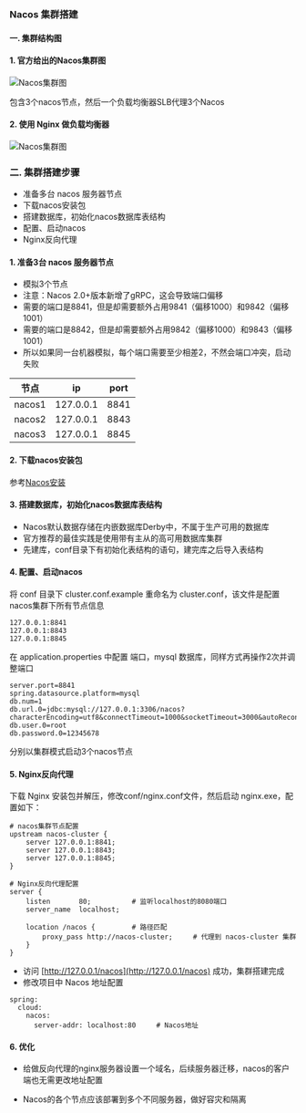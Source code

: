 ### Nacos 集群搭建
#### 一. 集群结构图
#### 1. 官方给出的Nacos集群图

![Nacos集群图](https://fgq233.github.io/imgs/springcloud/nacos2.png)

包含3个nacos节点，然后一个负载均衡器SLB代理3个Nacos

#### 2. 使用 Nginx 做负载均衡器

![Nacos集群图](https://fgq233.github.io/imgs/springcloud/nacos3.png)



### 二. 集群搭建步骤
* 准备多台 nacos 服务器节点
* 下载nacos安装包
* 搭建数据库，初始化nacos数据库表结构
* 配置、启动nacos
* Nginx反向代理

#### 1. 准备3台 nacos 服务器节点
* 模拟3个节点
* 注意：Nacos 2.0+版本新增了gRPC，这会导致端口偏移
* 需要的端口是8841，但是却需要额外占用9841（偏移1000）和9842（偏移1001）
* 需要的端口是8842，但是却需要额外占用9842（偏移1000）和9843（偏移1001）
* 所以如果同一台机器模拟，每个端口需要至少相差2，不然会端口冲突，启动失败

| 节点   | ip         | port |
| ------ | ----------| ---- |
| nacos1 | 127.0.0.1 | 8841 |
| nacos2 | 127.0.0.1 | 8843 |
| nacos3 | 127.0.0.1 | 8845 |


#### 2. 下载nacos安装包
参考[Nacos安装](https://fgq233.github.io/md/springcloud/nacos1)
 
#### 3. 搭建数据库，初始化nacos数据库表结构
* Nacos默认数据存储在内嵌数据库Derby中，不属于生产可用的数据库
* 官方推荐的最佳实践是使用带有主从的高可用数据库集群
* 先建库，conf目录下有初始化表结构的语句，建完库之后导入表结构
 
 
#### 4. 配置、启动nacos
将 conf 目录下 cluster.conf.example 重命名为 cluster.conf，该文件是配置nacos集群下所有节点信息

```
127.0.0.1:8841
127.0.0.1:8843
127.0.0.1:8845
```

在 application.properties 中配置 端口，mysql 数据库，同样方式再操作2次并调整端口

```
server.port=8841        
spring.datasource.platform=mysql
db.num=1
db.url.0=jdbc:mysql://127.0.0.1:3306/nacos?characterEncoding=utf8&connectTimeout=1000&socketTimeout=3000&autoReconnect=true&useUnicode=true&useSSL=false&serverTimezone=UTC
db.user.0=root
db.password.0=12345678
```

分别以集群模式启动3个nacos节点

#### 5. Nginx反向代理
下载 Nginx 安装包并解压，修改conf/nginx.conf文件，然后启动 nginx.exe，配置如下：

```
# nacos集群节点配置
upstream nacos-cluster {
    server 127.0.0.1:8841;
    server 127.0.0.1:8843;
    server 127.0.0.1:8845;
}

# Nginx反向代理配置
server {
    listen       80;          # 监听localhost的8080端口   
    server_name  localhost;     

    location /nacos {         # 路径匹配
    	proxy_pass http://nacos-cluster;     # 代理到 nacos-cluster 集群
    }
}
```

* 访问 [http://127.0.0.1/nacos](http://127.0.0.1/nacos) 成功，集群搭建完成
* 修改项目中 Nacos 地址配置

```
spring:
  cloud:
    nacos:
      server-addr: localhost:80     # Nacos地址
```

#### 6. 优化
* 给做反向代理的nginx服务器设置一个域名，后续服务器迁移，nacos的客户端也无需更改地址配置

* Nacos的各个节点应该部署到多个不同服务器，做好容灾和隔离
